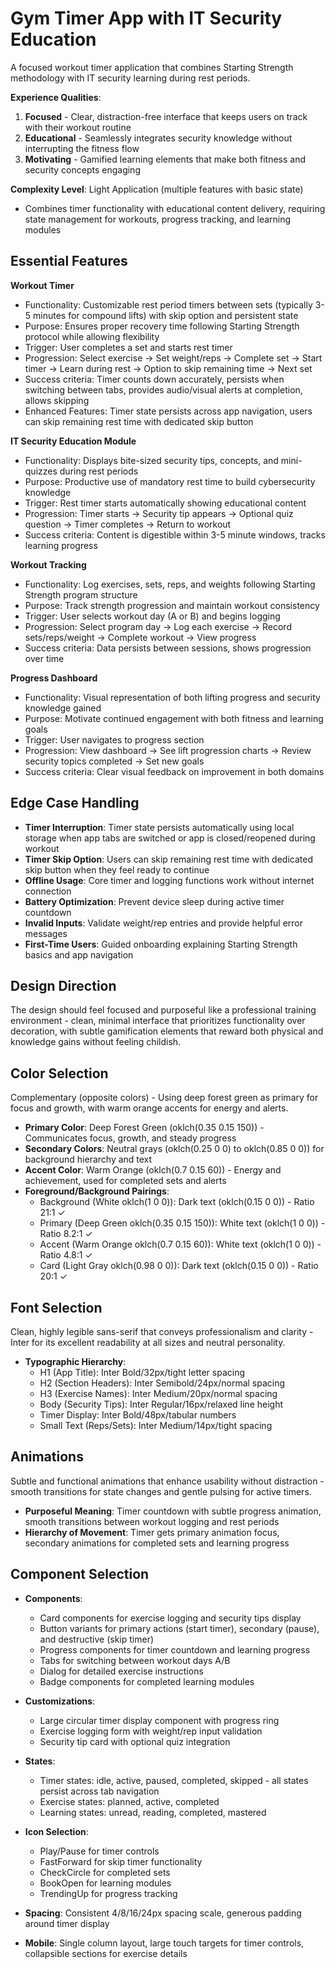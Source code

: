 # Gym Timer App with IT Security Education

A focused workout timer application that combines Starting Strength methodology with IT security learning during rest periods.

**Experience Qualities**:
1. **Focused** - Clear, distraction-free interface that keeps users on track with their workout routine
2. **Educational** - Seamlessly integrates security knowledge without interrupting the fitness flow
3. **Motivating** - Gamified learning elements that make both fitness and security concepts engaging

**Complexity Level**: Light Application (multiple features with basic state)
- Combines timer functionality with educational content delivery, requiring state management for workouts, progress tracking, and learning modules

## Essential Features

**Workout Timer**
- Functionality: Customizable rest period timers between sets (typically 3-5 minutes for compound lifts) with skip option and persistent state
- Purpose: Ensures proper recovery time following Starting Strength protocol while allowing flexibility
- Trigger: User completes a set and starts rest timer
- Progression: Select exercise → Set weight/reps → Complete set → Start timer → Learn during rest → Option to skip remaining time → Next set
- Success criteria: Timer counts down accurately, persists when switching between tabs, provides audio/visual alerts at completion, allows skipping
- Enhanced Features: Timer state persists across app navigation, users can skip remaining rest time with dedicated skip button

**IT Security Education Module**
- Functionality: Displays bite-sized security tips, concepts, and mini-quizzes during rest periods
- Purpose: Productive use of mandatory rest time to build cybersecurity knowledge
- Trigger: Rest timer starts automatically showing educational content
- Progression: Timer starts → Security tip appears → Optional quiz question → Timer completes → Return to workout
- Success criteria: Content is digestible within 3-5 minute windows, tracks learning progress

**Workout Tracking**
- Functionality: Log exercises, sets, reps, and weights following Starting Strength program structure
- Purpose: Track strength progression and maintain workout consistency
- Trigger: User selects workout day (A or B) and begins logging
- Progression: Select program day → Log each exercise → Record sets/reps/weight → Complete workout → View progress
- Success criteria: Data persists between sessions, shows progression over time

**Progress Dashboard**
- Functionality: Visual representation of both lifting progress and security knowledge gained
- Purpose: Motivate continued engagement with both fitness and learning goals
- Trigger: User navigates to progress section
- Progression: View dashboard → See lift progression charts → Review security topics completed → Set new goals
- Success criteria: Clear visual feedback on improvement in both domains

## Edge Case Handling

- **Timer Interruption**: Timer state persists automatically using local storage when app tabs are switched or app is closed/reopened during workout
- **Timer Skip Option**: Users can skip remaining rest time with dedicated skip button when they feel ready to continue
- **Offline Usage**: Core timer and logging functions work without internet connection
- **Battery Optimization**: Prevent device sleep during active timer countdown
- **Invalid Inputs**: Validate weight/rep entries and provide helpful error messages
- **First-Time Users**: Guided onboarding explaining Starting Strength basics and app navigation

## Design Direction

The design should feel focused and purposeful like a professional training environment - clean, minimal interface that prioritizes functionality over decoration, with subtle gamification elements that reward both physical and knowledge gains without feeling childish.

## Color Selection

Complementary (opposite colors) - Using deep forest green as primary for focus and growth, with warm orange accents for energy and alerts.

- **Primary Color**: Deep Forest Green (oklch(0.35 0.15 150)) - Communicates focus, growth, and steady progress
- **Secondary Colors**: Neutral grays (oklch(0.25 0 0) to oklch(0.85 0 0)) for background hierarchy and text
- **Accent Color**: Warm Orange (oklch(0.7 0.15 60)) - Energy and achievement, used for completed sets and alerts
- **Foreground/Background Pairings**: 
  - Background (White oklch(1 0 0)): Dark text (oklch(0.15 0 0)) - Ratio 21:1 ✓
  - Primary (Deep Green oklch(0.35 0.15 150)): White text (oklch(1 0 0)) - Ratio 8.2:1 ✓
  - Accent (Warm Orange oklch(0.7 0.15 60)): White text (oklch(1 0 0)) - Ratio 4.8:1 ✓
  - Card (Light Gray oklch(0.98 0 0)): Dark text (oklch(0.15 0 0)) - Ratio 20:1 ✓

## Font Selection

Clean, highly legible sans-serif that conveys professionalism and clarity - Inter for its excellent readability at all sizes and neutral personality.

- **Typographic Hierarchy**: 
  - H1 (App Title): Inter Bold/32px/tight letter spacing
  - H2 (Section Headers): Inter Semibold/24px/normal spacing  
  - H3 (Exercise Names): Inter Medium/20px/normal spacing
  - Body (Security Tips): Inter Regular/16px/relaxed line height
  - Timer Display: Inter Bold/48px/tabular numbers
  - Small Text (Reps/Sets): Inter Medium/14px/tight spacing

## Animations

Subtle and functional animations that enhance usability without distraction - smooth transitions for state changes and gentle pulsing for active timers.

- **Purposeful Meaning**: Timer countdown with subtle progress animation, smooth transitions between workout logging and rest periods
- **Hierarchy of Movement**: Timer gets primary animation focus, secondary animations for completed sets and learning progress

## Component Selection

- **Components**: 
  - Card components for exercise logging and security tips display
  - Button variants for primary actions (start timer), secondary (pause), and destructive (skip timer)
  - Progress components for timer countdown and learning progress
  - Tabs for switching between workout days A/B
  - Dialog for detailed exercise instructions
  - Badge components for completed learning modules
  
- **Customizations**: 
  - Large circular timer display component with progress ring
  - Exercise logging form with weight/rep input validation
  - Security tip card with optional quiz integration
  
- **States**: 
  - Timer states: idle, active, paused, completed, skipped - all states persist across tab navigation
  - Exercise states: planned, active, completed
  - Learning states: unread, reading, completed, mastered
  
- **Icon Selection**: 
  - Play/Pause for timer controls
  - FastForward for skip timer functionality  
  - CheckCircle for completed sets
  - BookOpen for learning modules
  - TrendingUp for progress tracking
  
- **Spacing**: Consistent 4/8/16/24px spacing scale, generous padding around timer display
- **Mobile**: Single column layout, large touch targets for timer controls, collapsible sections for exercise details